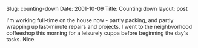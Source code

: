 Slug: counting-down
Date: 2001-10-09
Title: Counting down
layout: post

I&#39;m working full-time on the house now - partly packing, and partly wrapping up last-minute repairs and projects. I went to the neighbvorhood coffeeshop this morning for a leisurely cuppa before beginning the day&#39;s tasks. Nice.
